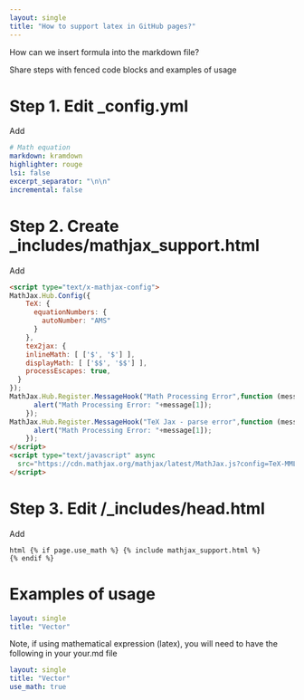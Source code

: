 ```yaml
---
layout: single
title: "How to support latex in GitHub pages?"
---
```



How can we insert formula into the markdown file?


Share steps with fenced code blocks and examples of usage


# Step 1. Edit _config.yml


Add
```yaml
# Math equation
markdown: kramdown
highlighter: rouge
lsi: false
excerpt_separator: "\n\n"
incremental: false
```


# Step 2. Create _includes/mathjax_support.html


Add
```html
<script type="text/x-mathjax-config">
MathJax.Hub.Config({
    TeX: {
      equationNumbers: {
        autoNumber: "AMS"
      }
    },
    tex2jax: {
    inlineMath: [ ['$', '$'] ],
    displayMath: [ ['$$', '$$'] ],
    processEscapes: true,
  }
});
MathJax.Hub.Register.MessageHook("Math Processing Error",function (message) {
	  alert("Math Processing Error: "+message[1]);
	});
MathJax.Hub.Register.MessageHook("TeX Jax - parse error",function (message) {
	  alert("Math Processing Error: "+message[1]);
	});
</script>
<script type="text/javascript" async
  src="https://cdn.mathjax.org/mathjax/latest/MathJax.js?config=TeX-MML-AM_CHTML">
</script>
```


# Step 3. Edit /_includes/head.html


Add

<code>html
{% if page.use_math %}
  {% include mathjax_support.html %}
{% endif %}
</code>

# Examples of usage

```yaml
layout: single
title: "Vector"
```

Note, if using mathematical expression (latex), you will need to have the following in your your.md file

```yaml
layout: single
title: "Vector"
use_math: true
```

